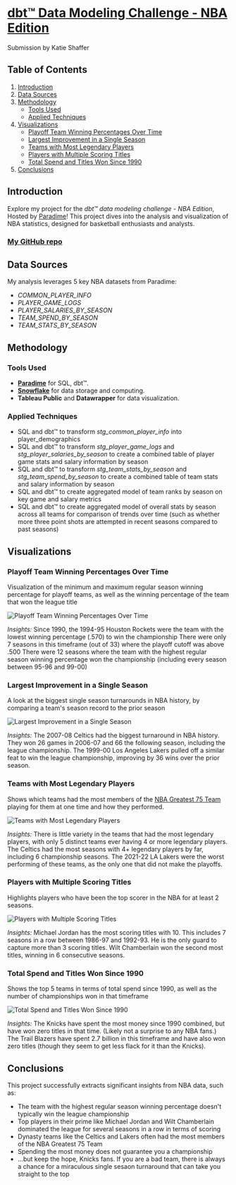 # [dbt™ Data Modeling Challenge - NBA Edition](https://www.paradime.io/dbt-data-modeling-challenge-nba-edition#)
Submission by Katie Shaffer

## Table of Contents
1. [Introduction](#introduction)
2. [Data Sources](#data-sources)
3. [Methodology](#methodology)
   - [Tools Used](#tools-used)
   - [Applied Techniques](#applied-techniques)
4. [Visualizations](#visualizations)
   - [Playoff Team Winning Percentages Over Time](#playoff-win-pct)
   - [Largest Improvement in a Single Season](#largest-turnaround)
   - [Teams with Most Legendary Players](#legendary-teams)
   - [Players with Multiple Scoring Titles](#scoring-titles)
   - [Total Spend and Titles Won Since 1990](#knicks-are-bad)
5. [Conclusions](#conclusions)

## Introduction
Explore my project for the _dbt™ data modeling challenge - NBA Edition_, Hosted by [Paradime](https://www.paradime.io/)! This project dives into the analysis and visualization of NBA statistics, designed for basketball enthusiasts and analysts.

### [My GitHub repo](https://github.com/paradime-io/paradime-dbt-nba-data-challenge/tree/nba-katie-shaffer-wellthy-com)

## Data Sources
My analysis leverages 5 key NBA datasets from Paradime:
- *COMMON_PLAYER_INFO*
- *PLAYER_GAME_LOGS*
- *PLAYER_SALARIES_BY_SEASON*
- *TEAM_SPEND_BY_SEASON*
- *TEAM_STATS_BY_SEASON*

## Methodology
### Tools Used
- **[Paradime](https://www.paradime.io/)** for SQL, dbt™.
- **[Snowflake](https://www.snowflake.com/)** for data storage and computing.
- **Tableau Public** and **Datawrapper** for data visualization.

### Applied Techniques
- SQL and dbt™ to transform _stg_common_player_info_ into player_demographics
- SQL and dbt™ to transform _stg_player_game_logs_ and _stg_player_salaries_by_season_ to create a combined table of player game stats and salary information by season 
- SQL and dbt™ to transform _stg_team_stats_by_season_ and _stg_team_spend_by_season_ to create a combined table of team stats and salary information by season 
- SQL and dbt™ to create aggregated model of team ranks by season on key game and salary metrics
- SQL and dbt™ to create aggregated model of overall stats by season across all teams for comparison of trends over time (such as whether more three point shots are attempted in recent seasons compared to past seasons)

## Visualizations

### Playoff Team Winning Percentages Over Time
Visualization of the minimum and maximum regular season winning percentage for playoff teams, as well as the winning percentage of the team that won the league title

![Playoff Team Winning Percentages Over Time](Playoffs.png)

*Insights:*
Since 1990, the 1994-95 Houston Rockets were the team with the lowest winning percentage (.570) to win the championship
There were only 7 seasons in this timeframe (out of 33) where the playoff cutoff was above .500
There were 12 seasons where the team with the highest regular season winning percentage won the championship (including every season between 95-96 and 99-00)

### Largest Improvement in a Single Season
A look at the biggest single season turnarounds in NBA history, by comparing a team's season record to the prior season

![Largest Improvement in a Single Season](Turnaround.png)

*Insights:* 
The 2007-08 Celtics had the biggest turnaround in NBA history. They won 26 games in 2006-07 and 66 the following season, including the league championship.
The 1999-00 Los Angeles Lakers pulled off a similar feat to win the league championship, improving by 36 wins over the prior season.

### Teams with Most Legendary Players
Shows which teams had the most members of the [NBA Greatest 75 Team](https://www.nba.com/news/nba-75th-anniversary-team-announced) playing for them at one time and how they performed.

![Teams with Most Legendary Players](Greatest_Players.png)

*Insights:* 
There is little variety in the teams that had the most legendary players, with only 5 distinct teams ever having 4 or more legendary players. 
The Celtics had the most seasons with 4+ legendary players by far, including 6 championship seasons.
The 2021-22 LA Lakers were the worst performing of these teams, as the only one that did not make the playoffs.


### Players with Multiple Scoring Titles
Highlights players who have been the top scorer in the NBA for at least 2 seasons.

![Players with Multiple Scoring Titles](Multiple_Scoring_Titles.png)

*Insights:* 
Michael Jordan has the most scoring titles with 10. This includes 7 seasons in a row between 1986-97 and 1992-93. He is the only guard to capture more than 3 scoring titles.
Wilt Chamberlain won the second most titles, winning in 6 consecutive seasons.

### Total Spend and Titles Won Since 1990
Shows the top 5 teams in terms of total spend since 1990, as well as the number of championships won in that timeframe

![Total Spend and Titles Won Since 1990](Team_Spend.png)

*Insights:* 
The Knicks have spent the most money since 1990 combined, but have won zero titles in that time. (Likely not a surprise to any NBA fans.)
The Trail Blazers have spent 2.7 billion in this timeframe and have also won zero titles (though they seem to get less flack for it than the Knicks).

## Conclusions
This project successfully extracts significant insights from NBA data, such as: 

- The team with the highest regular season winning percentage doesn't typically win the league championship
- Top players in their prime like Michael Jordan and Wilt Chamberlain dominated the league for several seasons in a row in terms of scoring
- Dynasty teams like the Celtics and Lakers often had the most members of the NBA Greatest 75 Team
- Spending the most money does not guarantee you a championship
- ...but keep the hope, Knicks fans. If you are a bad team, there is always a chance for a miraculous single sesaon turnaround that can take you straight to the top